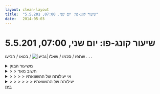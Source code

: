 ```yaml
---
layout: clean-layout
title:  "שיעור קונג-פו: יום שני, 07:00, 5.5.201"
date:   2014-05-03
---
```

# שיעור קונג-פו: יום שני, 07:00, 5.5.201 
שתפו / סכמו / שאלו <img src="http://www.timg.co.il/tapuzForum/images/Emo106.gif" alt="|גביע|"> / בטאו / הביעו . . .

<details>
                    <summary>משיעור הבוק</summary>
                    יצא לנו הבוקר לחזור לתרגל<br> את הדואליות - עבודה פנימית ועבודה<br> עם הגוף .<br> למדנו שכאשר מתרגלים עבודה פנימית,<br> יש בכל מקרה, גם אם לא נהיה מודעים<br> לה, גם ממד של עבודה פיזית.<br> בכל זאת יושבים או עומדים, מרפים וכד&#39;<br> וכאשר עובדים פיזית עם הגוף,<br> עדיין תמיד יש מרכיבים פנימיים, גם אם<br> לא נהיה מודעים להם. איפה שהוא מניחים <br> את המחשבות, איזו שהיא אטמוספרה פנימית<br> תמיד ישנה וכד&#39;.<br> אז הבוקר במודע עבדנו על גמישות תוך<br> מודעות לדגשים של עבודה פנימית,<br> ועבדנו עבודה פנימית עם אור,<br> וקבלנו הנחייה לתת דגשים לעבודה<br> פיזית במקביל.<br> רמי<br><br><br><table width='70%' cellpadding='0' cellspacing='0' bgcolor='#C6C7C6'><tr><td height='1'></td></tr></table><br>מנהל הפורום המדליק "יצירת מציאות" באתר טבעי בכתובת: tivei.co.il<br/>האתר שלי: rami-dekel.com<br/>I CANNOT COME TO YOU WITHOUT MY BROTHER
                  </details><details>
                    <summary>> > חשוב מאד</summary>
                    <br><br><table width='70%' cellpadding='0' cellspacing='0' bgcolor='#C6C7C6'><tr><td height='1'></td></tr></table><br><b>מדברים על מדיטציה:</b> <a href="http://forums.tapuz.co.il/meditation" target="_blank">http://forums.tapuz.co.il/meditation</a><br/><br/>לומדים את אמנות המדיטציה: <a href="http://www.ThePracticalMeditation.com" target="_blank" rel=nofollow>www.ThePracticalMeditation.com</a><br/>לומדים את אמנות היכולת: <a href="http://www.MagicalChanging.com" target="_blank" rel=nofollow>www.MagicalChanging.com</a>
                  </details><details>
                    <summary>> > > > אי יעילותה של ההשוואתיו</summary>
                    אם בדף זה הגבתי על מספר דברים ב&quot;<img src="http://www.timg.co.il/tapuzForum/images/Emo45.gif" alt="|כן|">&quot; ועל דבר אחד בלבד ב&quot;<b>חשוב מאד</b> <img src="http://www.timg.co.il/tapuzForum/images/Emo45.gif" alt="|כן|">&quot;, <b>אין פירוש הדבר</b> שהוא חשוב <b>מהם</b>.<br> <br> המיינד ההשוואתי, שהינו כלי חשוב מאד ונפלא ביותר, עשוי לפרש זאת, בטעות, כאילו איפה שהגבתי &quot;חשוב מאד <img src="http://www.timg.co.il/tapuzForum/images/Emo45.gif" alt="|כן|">&quot;, מסתתרת חשיבות רבה יותר, &quot;אחרת, מדוע הוא הגיב כך <b>רק על הדבר המסויים הזה ולא על האחרים?</b>&quot;<br><br><table width='70%' cellpadding='0' cellspacing='0' bgcolor='#C6C7C6'><tr><td height='1'></td></tr></table><br><b>מדברים על מדיטציה:</b> <a href="http://forums.tapuz.co.il/meditation" target="_blank">http://forums.tapuz.co.il/meditation</a><br/><br/>לומדים את אמנות המדיטציה: <a href="http://www.ThePracticalMeditation.com" target="_blank" rel=nofollow>www.ThePracticalMeditation.com</a><br/>לומדים את אמנות היכולת: <a href="http://www.MagicalChanging.com" target="_blank" rel=nofollow>www.MagicalChanging.com</a>
                  </details><details>
                    <summary>> > > > > > יעילותה של ההשוואתיו</summary>
                    בהודעה &quot;אי יעילותה של ההשוואתיות&quot; לא כתבתי דבר אודות <b>יעילותה של ההשוואתיות</b>.<br> <br> בעצם, כן הזכרתי אותה בעקיפין, בכך שציינתי, &quot;המיינד ההשוואתי, שהינו כלי חשוב מאד ונפלא ביותר...&quot; אך לא פירטתי מעבר לכך.<br> <br> <b>המיינד הדואלי</b> עשוי לקרוא את ההודעה &quot;אי יעילותה של ההשוואתיות&quot; ולהסיק <b>לגמרי בטעות</b> שאני סבור שהשוואתיות היא כלי בלתי יעיל.<br> <br> אותו מיינד דואלי עשוי גם לקרוא את ההודעה הזאת ממש ולהאמין, בטעות, שאני סבור שהמיינד הדואלי הוא כלי בלתי יעיל (או שיש טובים ממנו או משהו כזה; טוב, זה כבר המיינד הההשוואתי).<br> <br> איכשהו, הם מוסיפים לטקסט הזה דברים שאינם בו, כגון נימות של &quot;טוב&quot; ו&quot;רע&quot; ו&quot;עדיף&quot; ועוד דברים מצויינים כאלה, במקומם, אשר יכולים לבלבל ולהטעות, כאשר אינם במקומם (כמובן שלמיינד הדואלי, כמו גם למיינד ההשוואתי, יש כמובן את מקומם החשוב והמועיל מאד).<br> <br> לתשומת לבכם אהובים.<br><br><table width='70%' cellpadding='0' cellspacing='0' bgcolor='#C6C7C6'><tr><td height='1'></td></tr></table><br><b>מדברים על מדיטציה:</b> <a href="http://forums.tapuz.co.il/meditation" target="_blank">http://forums.tapuz.co.il/meditation</a><br/><br/>לומדים את אמנות המדיטציה: <a href="http://www.ThePracticalMeditation.com" target="_blank" rel=nofollow>www.ThePracticalMeditation.com</a><br/>לומדים את אמנות היכולת: <a href="http://www.MagicalChanging.com" target="_blank" rel=nofollow>www.MagicalChanging.com</a>
                  </details><a href="javascript:history.back()">בית</a>